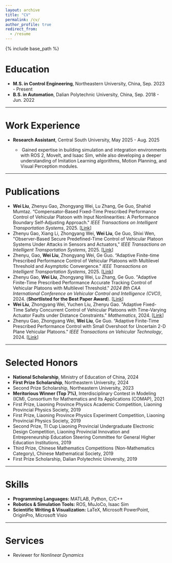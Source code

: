 ```yaml
---
layout: archive
title: "CV"
permalink: /cv/
author_profile: true
redirect_from:
  - /resume
---
```


{% include base_path %}

# Education
* **M.S. in Control Engineering**, Northeastern University, China, Sep. 2023 - Present
* **B.S. in Automation**, Dalian Polytechnic University, China, Sep. 2018 - Jun. 2022

---

# Work Experience
* **Research Assistant**, Central South University, May 2025 - Aug. 2025
  
  *  Gained expertise in building simulation and integration environments with ROS 2, MoveIt, and Isaac Sim, while also developing a deeper understanding of Imitation Learning algorithms, Motion Planning, and Visual Perception modules.

---

# Publications

* **Wei Liu**, Zhenyu Gao, Zhongyang Wei, Lu Zhang, Ge Guo, Shahid Mumtaz. “Compensator-Based Fixed-Time Prescribed Performance Control of Vehicular Platoon with Input Nonlinearities: A Performance Boundary Self-Adjusting Approach." *IEEE Transactions on Intelligent Transportation Systems*, 2025. [[Link](https://ieeexplore.ieee.org/document/11059991/)]
* Zhenyu Gao, Xiang Li, Zhongyang Wei, **Wei Liu**, Ge Guo, Shixi Wen, "Observer-Based Secure Predefined-Time Control of Vehicular Platoon Systems Under Attacks in Sensors and Actuators," *IEEE Transactions on Intelligent Transportation Systems*, 2025. [[Link](https://ieeexplore.ieee.org/document/10897308/)]
* Zhenyu, Gao, **Wei Liu**, Zhongyang Wei, Ge Guo. “Adaptive Finite-time Prescribed Performance Control of Vehicular Platoons with Multilevel Threshold and Asymptotic Convergence." *IEEE Transactions on Intelligent Transportation Systems*, 2025. [[Link](https://ieeexplore.ieee.org/document/10878275/)]
* Zhenyu Gao, **Wei Liu**, Zhongyang Wei, Lu Zhang, Ge Guo. "Adaptive Finite-Time Prescribed Performance Accurate Tracking Control of Vehicular Platoons with Multilevel Threshold." *2024 8th CAA International Conference on Vehicular Control and Intelligence (CVCI)*, 2024. (**Shortlisted for the Best Paper Award**). [[Link](https://ieeexplore.ieee.org/document/10830255/)]
* **Wei Liu**, Zhongyang Wei, Yuchen Liu, Zhenyu Gao. "Adaptive Fixed-Time Safety Concurrent Control of Vehicular Platoons with Time-Varying Actuator Faults under Distance Constraints." *Mathematics*, 2024. [[Link](https://www.mdpi.com/2227-7390/12/16/2560#:~:text=This%20paper%20investigates%20the%20fault-tolerant%20control%20problem%20for,with%20time-varying%20actuator%20fault%20directions%20and%20distance%20constraints.)]
* Zhenyu Gao, Zhongyang Wei, **Wei Liu**, Ge Guo. “Adaptive Finite-Time Prescribed Performance Control with Small Overshoot for Uncertain 2-D Plane Vehicular Platoons." *IEEE Transactions on Vehicular Technology*, 2024. [[Link](https://ieeexplore.ieee.org/document/10684117/)]

---

# Selected Honors
* **National Scholarship**, Ministry of Education of China, 2024
* **First Prize Scholarship**, Northeastern University, 2024
* Second Prize Scholarship, Northeastern University, 2023
* **Meritorious Winner (Top 7%)**, Interdisciplinary Contest in Modeling (ICM), Consortium for Mathematics and Its Applications (COMAP), 2021
* First Prize, Liaoning Province Physics Academic Competition, Liaoning Provincial Physics Society, 2019
* First Prize, Liaoning Province Physics Experiment Competition, Liaoning Provincial Physics Society, 2019
* Second Prize, TI Cup Liaoning Provincial Undergraduate Electronic Design Competition, Liaoning Provincial Innovation and Entrepreneurship Education Steering Committee for General Higher Education Institutions, 2019
* Third Prize, Chinese Mathematics Competitions (Non-Mathematics Category), Chinese Mathematical Society, 2019
* First Prize Scholarship, Dalian Polytechnic University, 2019

---

# Skills
* **Programming Languages:** MATLAB, Python, C/C++
* **Robotics & Simulation Tools:** ROS, MuJoCo, Isaac Sim
* **Scientific Writing & Visualization:** LaTeX, Microsoft PowerPoint, OriginPro, Microsoft Visio

---

# Services
* Reviewer for *Nonlinear Dynamics*
